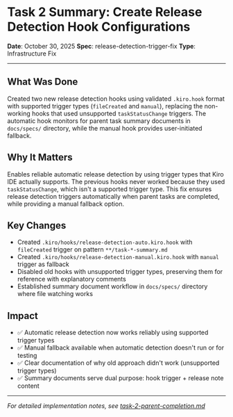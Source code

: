 # Task 2 Summary: Create Release Detection Hook Configurations

**Date**: October 30, 2025
**Spec**: release-detection-trigger-fix
**Type**: Infrastructure Fix

---

## What Was Done

Created two new release detection hooks using validated `.kiro.hook` format with supported trigger types (`fileCreated` and `manual`), replacing the non-working hooks that used unsupported `taskStatusChange` triggers. The automatic hook monitors for parent task summary documents in `docs/specs/` directory, while the manual hook provides user-initiated fallback.

## Why It Matters

Enables reliable automatic release detection by using trigger types that Kiro IDE actually supports. The previous hooks never worked because they used `taskStatusChange`, which isn't a supported trigger type. This fix ensures release detection triggers automatically when parent tasks are completed, while providing a manual fallback option.

## Key Changes

- Created `.kiro/hooks/release-detection-auto.kiro.hook` with `fileCreated` trigger on pattern `**/task-*-summary.md`
- Created `.kiro/hooks/release-detection-manual.kiro.hook` with `manual` trigger as fallback
- Disabled old hooks with unsupported trigger types, preserving them for reference with explanatory comments
- Established summary document workflow in `docs/specs/` directory where file watching works

## Impact

- ✅ Automatic release detection now works reliably using supported trigger types
- ✅ Manual fallback available when automatic detection doesn't run or for testing
- ✅ Clear documentation of why old approach didn't work (unsupported trigger types)
- ✅ Summary documents serve dual purpose: hook trigger + release note content

---

*For detailed implementation notes, see [task-2-parent-completion.md](../../.kiro/specs/release-detection-trigger-fix/completion/task-2-parent-completion.md)*
